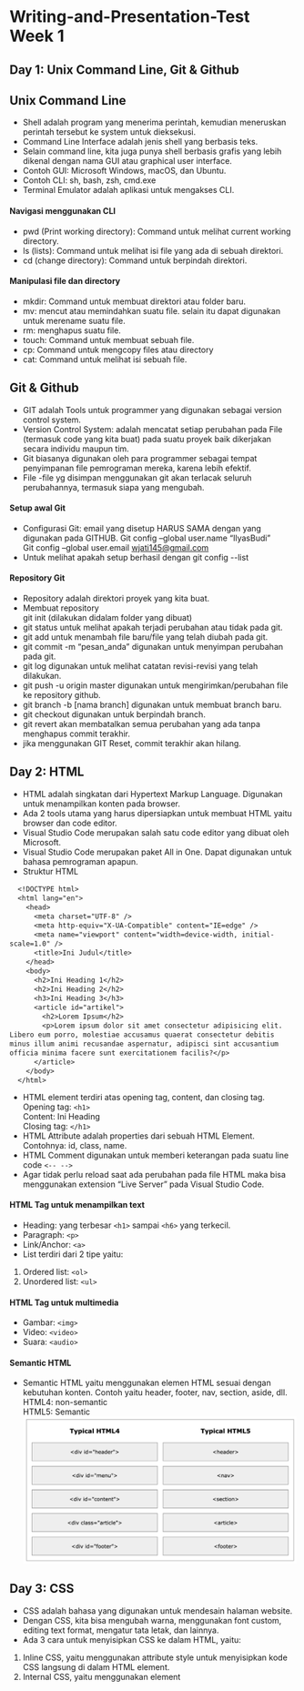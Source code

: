 # Writing-and-Presentation-Test Week 1
## Day 1: Unix Command Line, Git & Github
## Unix Command Line
- Shell adalah program yang menerima perintah, kemudian meneruskan perintah tersebut ke system untuk dieksekusi.
- Command Line Interface adalah jenis shell yang berbasis teks.
- Selain command line, kita juga punya shell berbasis grafis yang lebih dikenal dengan nama GUI atau graphical user interface.
- Contoh GUI: Microsoft Windows, macOS, dan Ubuntu.
- Contoh CLI: sh, bash, zsh, cmd.exe
- Terminal Emulator adalah aplikasi untuk mengakses CLI.
#### Navigasi menggunakan CLI
- pwd (Print working directory): Command untuk melihat current working directory.
- ls (lists): Command untuk melihat isi file yang ada di sebuah direktori.
- cd <direktori> (change directory): Command untuk berpindah direktori.
#### Manipulasi file dan directory
- mkdir: Command untuk membuat direktori atau folder baru.
- mv: mencut atau memindahkan suatu file. selain itu dapat digunakan untuk merename suatu file.
- rm: menghapus suatu file.
- touch: Command untuk membuat sebuah file.
- cp: Command untuk mengcopy files atau directory
- cat: Command untuk melihat isi sebuah file.
## Git & Github
- GIT adalah Tools untuk programmer yang digunakan sebagai version control system.
- Version Control System: adalah mencatat setiap perubahan pada File (termasuk code yang kita buat) pada suatu proyek baik dikerjakan secara individu maupun tim.
- Git biasanya digunakan oleh para programmer sebagai tempat penyimpanan file pemrograman mereka, karena lebih efektif.
- File -file yg disimpan menggunakan git akan terlacak seluruh perubahannya, termasuk siapa yang mengubah.
#### Setup awal Git
- Configurasi Git: email yang disetup HARUS SAMA dengan yang digunakan pada GITHUB.
Git config –global user.name “IlyasBudi” <br />
Git config –global user.email wjati145@gmail.com
- Untuk melihat apakah setup berhasil dengan git config --list
#### Repository Git
- Repository adalah direktori proyek yang kita buat.
- Membuat repository <br />
git init (dilakukan didalam folder yang dibuat)
- git status untuk melihat apakah terjadi perubahan atau tidak pada git.
- git add untuk menambah file baru/file yang telah diubah pada git.
- git commit -m “pesan_anda” digunakan untuk menyimpan perubahan pada git.
- git log digunakan untuk melihat catatan revisi-revisi yang telah dilakukan.
- git push -u origin master digunakan untuk mengirimkan/perubahan file ke repository github.
- git branch -b [nama branch] digunakan untuk membuat branch baru.
- git checkout digunakan untuk berpindah branch.
- git revert akan membatalkan semua perubahan yang ada tanpa menghapus commit terakhir.
- jika menggunakan GIT Reset, commit terakhir akan hilang.
## Day 2:  HTML
- HTML adalah singkatan dari Hypertext Markup Language. Digunakan untuk menampilkan konten pada browser.
- Ada 2 tools utama yang harus dipersiapkan untuk membuat HTML yaitu browser dan code editor.
- Visual Studio Code merupakan salah satu code editor yang dibuat oleh Microsoft.
- Visual Studio Code merupakan paket All in One. Dapat digunakan untuk bahasa pemrograman apapun.
- Struktur HTML
```
  <!DOCTYPE html>
  <html lang="en">
    <head>
      <meta charset="UTF-8" />
      <meta http-equiv="X-UA-Compatible" content="IE=edge" />
      <meta name="viewport" content="width=device-width, initial-scale=1.0" />
      <title>Ini Judul</title>
    </head>
    <body>
      <h2>Ini Heading 1</h2>
      <h2>Ini Heading 2</h2>
      <h3>Ini Heading 3</h3>
      <article id="artikel">
        <h2>Lorem Ipsum</h2>
        <p>Lorem ipsum dolor sit amet consectetur adipisicing elit. Libero eum porro, molestiae accusamus quaerat consectetur debitis minus illum animi recusandae aspernatur, adipisci sint accusantium officia minima facere sunt exercitationem facilis?</p>
      </article>
    </body>
  </html>
```
- HTML element terdiri atas opening tag, content, dan closing tag.<br />
  Opening tag: ``<h1>`` <br />
  Content: Ini Heading <br />
  Closing tag: ``</h1>``
- HTML Attribute adalah properties dari sebuah HTML Element. Contohnya: id, class, name.
- HTML Comment digunakan untuk memberi keterangan pada suatu line code ``<-- -->`` 
- Agar tidak perlu reload saat ada perubahan pada file HTML maka bisa menggunakan extension “Live Server” pada Visual Studio Code.
#### HTML Tag untuk menampilkan text
- Heading: yang terbesar ``<h1>`` sampai ``<h6>`` yang terkecil.
- Paragraph: ``<p>``
- Link/Anchor: ``<a>``
- List terdiri dari 2 tipe yaitu:<br />
 1. Ordered list: ``<ol>``<br />
 2. Unordered list: ``<ul>``
#### HTML Tag untuk multimedia
- Gambar: ``<img>``
- Video: ``<video>``
- Suara: ``<audio>``
#### Semantic HTML
- Semantic HTML yaitu menggunakan elemen HTML sesuai dengan kebutuhan konten. Contoh yaitu header, footer, nav, section, aside, dll.<br />
HTML4: non-semantic<br />
HTML5: Semantic
![Semantic vs Non Semantic](semantic-vs-nonsemantic.png)
## Day 3: CSS
- CSS adalah bahasa yang digunakan untuk mendesain halaman website.
- Dengan CSS, kita bisa mengubah warna, menggunakan font custom, editing text format, mengatur tata letak, dan lainnya.
- Ada 3 cara untuk menyisipkan CSS ke dalam HTML, yaitu:<br />
1.	Inline CSS, yaitu menggunakan attribute style untuk menyisipkan kode CSS langsung di dalam HTML element.<br />
2.	Internal CSS, yaitu menggunakan element <style> untuk menyisipkan kode CSS. Element <style> tersebut diletakkan di dalam element.<br />
3.	External CSS, yaitu sebuah file CSS terpisah yang disambungkan dengan file HTML dengan menggunakan element <link>.
- Cara mengakses file .CSS di HTML<br />
``<link href="styles.css" type="text/css" rel="stylesheet"/>``
- CSS Syntax adalah syntax yang digunakan untuk menunjuk atau memilih HTML element mana yang ingin diberi style (dihias). CSS syntax terdiri dari selector, property, dan value.
- Syntax nya seperti ini:<br />
```
Selector {
  property: value;
}
```
- Tag Id dan Tag Class bisa dipake di css namun Tag Class lebih bersifat fleksibel karena dapat diberikan lebih dari 1 nilai sedangkan Tag Id bersifat kaku karena hanya memiliki 1 nilai.
- !important CSS berada di level paling atas dari ID dan Class.
#### Flexbox
- Flexbox adalah suatu cara untuk mengatur layout atau tata letak
- Flexbox memudahkan para programmer untuk mengatur layout, posisi, dan ukuran dari tiap element di dalamnya.
- flex-direction: dapat menentukan arah item-item yang ada didalam container.
- flex-warp: item pada flex akan mencoba masuk atau fit ke dalam satu baris atau row.
- justify-content: property ini memungkinkan kita mengkontrol atas penyelarasan (alignment) item flex yang berada di dalam container.
- flex-start: semua item akan ditempatkan di depan.
- flex-end: semua item akan ditempatkan di belakang.
- center: akan menempatkan semua item ke tengah.
- space-between: akan memberi ruang pada setiap dua item yang bersebelahan.
- space-around: akan memberi ruang pada sekitar tiap item.
## Day 4: Algoritma & Intro to Javascript
## Algoritma
- Algoritma adalah prosedur atau tahapan logis dalam memecahkan suatu masalah tertentu secara sistematis.
- Ciri-ciri algoritma:<br />
1.	Input: memiliki 0 atau lebih inputan.<br />
2.	Output: Memiliki min 1 buah output.<br />
3.	Definiteness: Instruksi jelas tidak ambigu.<br />
4.	Finiteness: Memiliki titik berhenti (stop)<br />
5.	Effectiveness: Sebisa mungkin tepat sasaran dan efisien.
- Kenapa harus mempelajari algoritma:<br />
1.	Membantu memecahkan permasalahan tertentu secara logis dan sistematis.<br />
2.	dapat digunakan untuk membantu menyelesaikan masalah yang rumit dengan cara yang lebih sederhana.<br />
3.	Memudahkan programmer memodifikasi program tanpa mengubah total algoritma dan mengulangnya dari awal.
- Contoh algoritma:<br />
```
let umur = 10;
umur += 5;

console.log(umur);
```
## INTRO TO JAVASCRIPT
- Javascript adalah bahasa pemograman yang sangat powerful yang digunakan untuk logic pada sebuah website.
Javascript juga dapat membuat website menjadi interaktif dan dinamis
- Pada Javascript dikenal dengan istilah Syntax dan Statement.
- Syntax bisa dianalogikan seperti kosa kata (vocabulary) dan tata cara (grammar) pada bahasa pemograman.
- Contoh syntax javascript:<br />
  ``Alert()``<br />
  ``Prompt()``<br />
  ``Confirm()``
- log adalah tempat kita untuk cek logic pemograman web yang kita kembangkan.
- Console log juga tempat kita untuk melakukan debugging (mengetahui error pada code) pada pemograman web.
Contoh comment:<br />
  Single comment: ``//``<br />
  Multiple line comment: ``/* */``
Comments tidak akan dijalankan oleh program karena hanya untuk dibaca oleh sesama programmer ataupun diri sendiri untuk memahami maksud dan tujuan sebuah statement/syntax.
#### Tipe data
- Tipe data adalah klasifikasi yang kita berikan untuk berbagai macam data yang digunakan dalam programming.
- Ada 6 macam tipe data fundamental pada javascript yaitu:<br />
1. Number: tipe data yang mengandung semua jenis angka. Tipe data number ada 2 macam yaitu integer (terdiri dari bilangan bulat positif atau negatif) dan float (terdiri dari bilangan desimal)<br />
2. String: tipe data yang terdiri dari huruf, angka, spasi maupun simbol.<br />
3. Boolean: tipe data yang memiliki nilai true or false.<br />
4. Null: tipe data pada sebuah data/variabel yang tidak memiliki nilai.<br />
5. Undefined: tipe data yang merepresentasikan varibel/data yang tidak memiliki nilai.<br />
6. Object: Tipe data object dapat menyimpan data dengan tipe data apapun (number, string, boolean, dan lainnya).<br />
#### Variabel 
- variable adalah container/tempat untuk menyimpan sebuah nilai.
- 3 hal yang dapat dilakukan variabel:<br />
1.	Membuat variabel dengan nama yang jelas dan menggambarkan tentang data tersebut.<br />
2.	Menyimpan dan mengupdate informasi/data yang disimpan.<br />
3.	Mendapatkan/menampilan data yang tersimpan.
- Ada 3 cara mendefinisikan sebuah variabel:<br />
1. ``Var``<br />
2. ``Let``<br />
3. ``Const``
#### Operator
- Assignment operator (=): Assignment operator digunakan untuk menyimpan sebuah nilai pada variabel.<br />
Contoh: ``let myName = “Ilyas Budi”;``
- Mathematical assignment operator, Contohnya:
```
Let x = 4;
X = x + 1;
Console.log(x);
```
- Increment dan Decrement: Gunakan increment atau decrement untuk menambah atau mengurangi sebesar 1 nilai. Contohnya:
```
Let a = 10;
a++
console.log(a);
```
- Arithmetic Operator digunakan apabila melibatkan operasi matematika:<br />
  Pertambahan ``(+)``<br />
  Pengurangan ``(-)``<br />
  Perkalian ``(*)``<br />
  Pembagian ``(/)``<br />
  Modulus ``(%)``
- Comparison operator: adalah operator yang membandingkan satu nilai dengan nilai lainnya.
  Lebih Besar ``(>)``<br />
  Lebih Kecil ``(<)``<br />
  Lebih kecil atau samadengan ``(<=)``<br />
  Lebih besar atau samadengan ``(>=)``<br />
  Samadengan ``(===)``<br />
  Tidak Samadengan ``(!==)``
- Logical Operator digunakan untuk sebuah kondisi:<br />
  AND operator ``(&&)``<br />
  OR operator ``(||)``<br />
  NOT operator ``(!)``
## Day 5: Javascript Conditional & Looping
## Javascript Conditional
- Conditional merupakan statement percabangan yang menggambarkan suatu kondisi.
- Conditional statement akan mengecek kondisi spesifik dan menjalankan perintah berdasarkan kondisi tersebut.
#### IF Statement
- Contohnya:<br />
Jika lelah, maka kita akan istirahat<br />
Jika lapar, maka kita akan makan
#### IF…ELSE Statement
- IF ELSE merupakan instruksi dasar yang hanya memungkinkan kita untuk melakukan pemeriksaan apakah suatu kondisi terpenuhi atau tidak terpenuhi.<br />
Contoh conditional IF Else Statement:
```
Let lapar = false;
If (lapar) {
    Console.log(“Yuk makan”);
} Else {
    Console.log(“Tidak makan”;
}
```
#### IF…ELSE…IF Statement
- IF…Else … If statement dapat kita gunakan jika kita mempunyai berbagai kondisi.<br />
Contoh conditional IF Else IF Statement:
```
if (time < 10) {
  greeting = "Good morning";
} else if (time < 20) {
  greeting = "Good day";
} else {
  greeting = "Good evening";
}
```
#### Switch Case Conditional
- Switch case digunakan jika kondisi dan percabangan terlalu banyak.<br />
Contoh conditional Switch Case:
```
switch (warna){
  case "hitam":
		teks = "warna hitam";
		break;
	case "merah":
		teks = "Warna merah";
		break;
	case "hijau":
		teks = "Warna hijau";
		break;
	default:
	    teks = "Warna tidak terdeteksi";
}
```
#### Ternary Operator
- Ternary operator merupakan short-syntax dari statement if … else.
- Operator ini biasanya digunakan ketika kita ingin mengubah nilai variabel berdasarkan kondisi percabangan.<br />
Contoh Conditional Ternary Operator:
```
const nilai = 76;
let pesan;

if (nilai > 70) {
  pesan = 'Selamat Anda lulus.';
} else {
  pesan = 'Maaf, Anda tidak lulus.';
}

console.log(pesan); // Selamat Anda lulus.
```
## Javascript Looping
- Looping adalah statement yang mengulang sebuah instruksi hingga kondisi terpenuhi atau jika kondisi stop/berhenti tercapai.
- Ada 3 macam Looping dalam Javascript yaitu:<br />
1. For Loop<br />
2. While Loop<br />
3. Nested Loop
#### For Loop
- For Loop merupakan instruksi pengulangan yang dapat kita berikan pada program yang kita kembangkan.
- For Loop digunakan jika kita tahu seberapa banyak nilai pasti untuk pengulangannya.<br />
Contoh For Loop:
```
for (let i = 1;
i <= 10; i++) {
  console.log(i);
}
```
#### While Loop
- While Loop: akan menjalankan instruksi pengulangan kondisi bernilai TRUE. 
- While Loop jika kita tidak mengetahui jumlah pasti pengulangan.
- Ada 2 macam While Loop yaitu, While dan Do While.
- Contoh While Loop:
```
let i = 1;

while (i <= 10) {
  console.log(i);
  i++;
}
```
- Do While: Apabila dalam perulangan While kondisi di cek pada awal perulangan, pada perulangan Do While, kondisi perulangan di cek pada akhir perulangan.
- Contoh Do While:
```
let i = 1;

do {
  console.log(i);
  i++;
} while (i <= 10);
```
- Nested Loop: digunakan jika ingin membuat perulangan di dalam perulangan.
